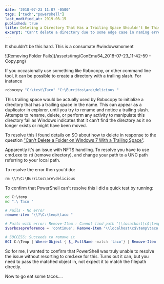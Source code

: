```yaml
---
date: '2018-07-23 11:07 -0500'
tags: ["tech","powershell"]
last_modified_at: 2019-03-15
published: true
title: Deleting a Directory That Has a Trailing Space Shouldn't Be This Hard
excerpt: "Can't delete a directory due to some edge case in naming errors... like a trailing space. Here's the fix!"
---
```


It shouldn't be this hard. This is a consumate #windowsmoment

![Removing Folder Fails](/assets/img/ConEmu64_2018-07-23_11-42-59 - Copy.png)

If you occasionally use something like Robocopy, or other command line tool, it can be possible to create a directory with a trailing slash. For instance

```cmd
robocopy "C:\test\Taco" "C:\Burritos\are\delicious "
```

This trailing space would be actually used by Robocopy to initialize a directory that has a trailing space in the name. This can appear as a duplicator in explorer, until you try to rename and notice a trailing slash. Attempts to rename, delete, or perform any activity to manipulate this directory fail as Windows indicates that it can't find the directory as it no longer exists or might have been moved.

To resolve this I found details on SO about how to delete in response to the question ["Can't Delete a Folder on Windows 7 With a Trailing Space"](https://stackoverflow.com/a/21074385).

Apparently it's an issue with NFTS handling. To resolve you have to use cmd.exe to `rd` (remove directory), and change your path to a UNC path referring to your local path.

To resolve the error then you'd do:

```cmd
rm \\?\C:\Burritos\are\delicious
```

To confirm that PowerShell can't resolve this I did a quick test by running:

```cmd
cd C:\temp
md ".\ Taco "
```

```powershell
# Fails - No error
remove-item "\\?\C:\temp\taco "

# Fails with error: Remove-Item : Cannot find path '\\localhost\c$\temp\taco ' because it does not exist.
$verbosepreference = 'continue'; Remove-Item "\\localhost\c$\temp\taco "

# SUCCESS: Succeeds to remove it
GCI C:\Temp | Where-Object { $_.FullName -match 'taco'} | Remove-Item
```

So for me, I wanted to confirm that PowerShell was truly unable to resolve the issue without resorting to cmd.exe for this. Turns out it can, but you need to pass the matched object in, not expect it to match the filepath directly.

Now to go eat some tacos....
